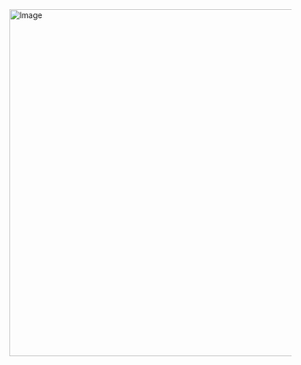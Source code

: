 
<img width="735" height="619" alt="Image" src="https://github.com/user-attachments/assets/24fc5bee-06ba-4325-abb8-ee436a7eddf0" />

